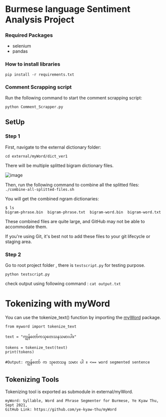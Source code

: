 #  Burmese language Sentiment Analysis Project 


### Required Packages

- selenium
- pandas

### How to install libraries
`pip install -r requirements.txt`

### Comment Scrapping script 
Run the following command to start the comment scrapping script:

 `python Comment_Scrapper.py`

## SetUp

### Step 1 
First, navigate to the external dictionary folder:

`cd external/myWord/dict_ver1`
 
There will be multiple splitted bigram dictionary files.

![image](https://github.com/user-attachments/assets/ae5d8c71-c470-40e4-87dd-4897c5e47816)

Then, run the following command to combine all the splitted files:
`./combine-all-splitted-files.sh ` 

You will get the combined ngram dictionaries:
```
$ ls
bigram-phrase.bin  bigram-phrase.txt  bigram-word.bin  bigram-word.txt
```
These combined files are quite large, and GitHub may not be able to accommodate them.

If you're using Git, it's best not to add these files to your git lifecycle or staging area.


### Step 2 
Go to root project folder , there is `testscript.py` for testing purpose.

`python testscript.py`

check output using following command :
`cat output.txt` 

# Tokenizing with myWord

You can use the tokenize_text() function  by importing the [myWord](https://github.com/ye-kyaw-thu/myWord) package.
```
from myword import tokenize_text

text = "ကျွန်တော်ကသုတေသနသမားပါ။"

tokens = tokenize_text(text)
print(tokens)

#Output: ကျွန်တော် က သုတေသန သမား ပါ ။ <== word segmented sentence 
```


## Tokenizing Tools

Tokenizing tool is exported as submodule in external/myWord.
 ```
myWord: Syllable, Word and Phrase Segmenter for Burmese, Ye Kyaw Thu, Sept 2021, 
GitHub Link: https://github.com/ye-kyaw-thu/myWord
 ```

